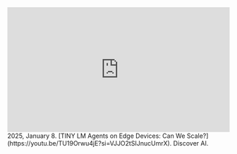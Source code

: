 
<iframe 
  style="aspect-ratio:16/9;width:100%;height:auto" 
  src="https://www.youtube.com/embed/TU19Orwu4jE?si=VJJO2tSIJnucUmrX" 
  title="YouTube video player" 
  frameborder="0" 
  allow="accelerometer; autoplay; clipboard-write; encrypted-media; gyroscope; picture-in-picture; web-share" 
  referrerpolicy="strict-origin-when-cross-origin" 
  allowfullscreen
></iframe>
2025, January 8. [TINY LM Agents on Edge Devices: Can We Scale?](https://youtu.be/TU19Orwu4jE?si=VJJO2tSIJnucUmrX). Discover AI.